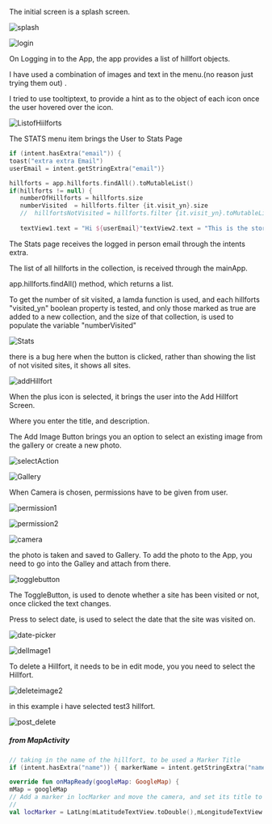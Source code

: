 The initial screen is a splash screen.



![splash](1572801653600.png)





![login](1572802858209.png)

On Logging in to the App, the app provides a list of hillfort objects.

I have used a combination of images and text in the menu.(no reason just trying them out) .

I tried to use tooltiptext, to provide a hint as to the object of each icon once the user hovered over the icon.





![ListofHiilforts](1572803088539.png)



The STATS menu item brings the User to Stats Page



```kotlin
if (intent.hasExtra("email")) {   
toast("extra extra Email")    
userEmail = intent.getStringExtra("email")}

hillforts = app.hillforts.findAll().toMutableList()
if(hillforts != null) {    
   numberOfHillforts = hillforts.size
   numberVisited  = hillforts.filter {it.visit_yn}.size  
   //  hillfortsNotVisited = hillforts.filter {it.visit_yn}.toMutableList()}
   
   textView1.text = "Hi ${userEmail}"textView2.text = "This is the story so far. I ${userEmail} , have ${numberOfHillforts} in my collection. I have visited ${numberVisited} so far."
```

The Stats page receives  the logged in person email through the intents extra.

The list of all hillforts in the collection, is received through the mainApp.

app.hillforts.findAll() method, which returns a list. 

To get the number of sit visited, a lamda function is used, and each hillforts  "visited_yn" boolean property is tested, and only those marked as true are added to a new collection, and the size of that collection, is used to populate the variable "numberVisited"

![Stats](1572808177742.png)



there is a bug here when the button is clicked, rather than showing the list of not visited sites, it shows all sites.







![addHillfort](1572811520268.png)





When the plus icon is selected, it brings the user into the Add Hillfort Screen.

Where you enter the title, and description.

The Add Image Button brings you an option to select an existing image from  the gallery or create a new photo.



![selectAction](1572811951180.png)







![Gallery](1572812279634.png)





When Camera is chosen, permissions have to be given from user.



![permission1](1572814674106.png)





![permission2](1572814728702.png)



![camera](1572814876218.png)





the photo is taken and saved to Gallery. To add the photo to the App, you need to go into the Galley and attach from there.



![togglebutton](1572815472462.png)



The ToggleButton, is used to denote whether a site has been visited or not, once clicked the text changes.

Press to select date, is used to select the date that the site was visited on.



![date-picker](1572815624160.png)





![delImage1](1572817827324.png)



To delete a Hillfort, it needs to be in edit mode, you you need to select the Hillfort.



![deleteimage2](1572817933151.png)





in this example i have selected test3 hillfort.





![post_delete](1572817997662.png)





##### from MapActivity

```kotlin
// taking in the name of the hillfort, to be used a Marker Title        
if (intent.hasExtra("name")) { markerName = intent.getStringExtra("name") }
```

```kotlin
override fun onMapReady(googleMap: GoogleMap) { 
mMap = googleMap    
// Add a marker in locMarker and move the camera, and set its title to the hillfort name
//
val locMarker = LatLng(mLatitudeTextView.toDouble(),mLongitudeTextView.toDouble())    mMap.addMarker(MarkerOptions().position(locMarker).title("${markerName}"))    mMap.moveCamera(CameraUpdateFactory.newLatLng(locMarker))}

```



